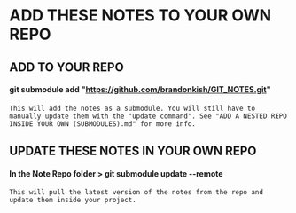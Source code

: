 # ADD THESE NOTES TO YOUR OWN REPO

## **ADD TO YOUR REPO**

#### git submodule add "https://github.com/brandonkish/GIT_NOTES.git"

    This will add the notes as a submodule. You will still have to manually update them with the "update command". See "ADD A NESTED REPO INSIDE YOUR OWN (SUBMODULES).md" for more info.

## **UPDATE THESE NOTES IN YOUR OWN REPO**

#### In the Note Repo folder > git submodule update --remote

    This will pull the latest version of the notes from the repo and update them inside your project.